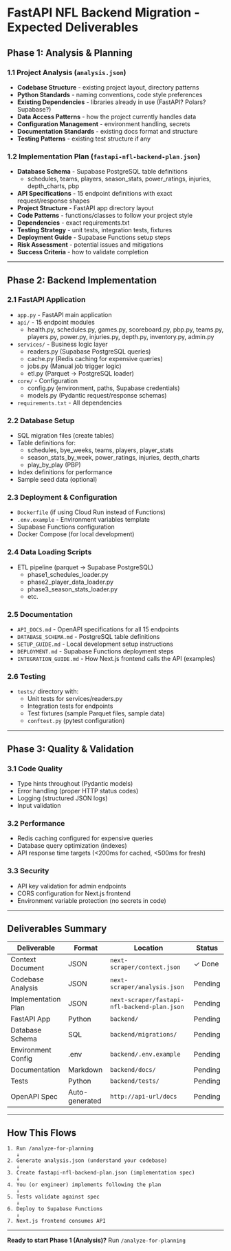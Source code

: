 # FastAPI NFL Backend Migration - Expected Deliverables

## Phase 1: Analysis & Planning

### 1.1 Project Analysis (`analysis.json`)
- **Codebase Structure** - existing project layout, directory patterns
- **Python Standards** - naming conventions, code style preferences
- **Existing Dependencies** - libraries already in use (FastAPI? Polars? Supabase?)
- **Data Access Patterns** - how the project currently handles data
- **Configuration Management** - environment handling, secrets
- **Documentation Standards** - existing docs format and structure
- **Testing Patterns** - existing test structure if any

### 1.2 Implementation Plan (`fastapi-nfl-backend-plan.json`)
- **Database Schema** - Supabase PostgreSQL table definitions
  - schedules, teams, players, season_stats, power_ratings, injuries, depth_charts, pbp
- **API Specifications** - 15 endpoint definitions with exact request/response shapes
- **Project Structure** - FastAPI app directory layout
- **Code Patterns** - functions/classes to follow your project style
- **Dependencies** - exact requirements.txt
- **Testing Strategy** - unit tests, integration tests, fixtures
- **Deployment Guide** - Supabase Functions setup steps
- **Risk Assessment** - potential issues and mitigations
- **Success Criteria** - how to validate completion

---

## Phase 2: Backend Implementation

### 2.1 FastAPI Application
- `app.py` - FastAPI main application
- `api/` - 15 endpoint modules
  - health.py, schedules.py, games.py, scoreboard.py, pbp.py, teams.py, players.py, power.py, injuries.py, depth.py, inventory.py, admin.py
- `services/` - Business logic layer
  - readers.py (Supabase PostgreSQL queries)
  - cache.py (Redis caching for expensive queries)
  - jobs.py (Manual job trigger logic)
  - etl.py (Parquet → PostgreSQL loader)
- `core/` - Configuration
  - config.py (environment, paths, Supabase credentials)
  - models.py (Pydantic request/response schemas)
- `requirements.txt` - All dependencies

### 2.2 Database Setup
- SQL migration files (create tables)
- Table definitions for:
  - schedules, bye_weeks, teams, players, player_stats
  - season_stats_by_week, power_ratings, injuries, depth_charts
  - play_by_play (PBP)
- Index definitions for performance
- Sample seed data (optional)

### 2.3 Deployment & Configuration
- `Dockerfile` (if using Cloud Run instead of Functions)
- `.env.example` - Environment variables template
- Supabase Functions configuration
- Docker Compose (for local development)

### 2.4 Data Loading Scripts
- ETL pipeline (parquet → Supabase PostgreSQL)
  - phase1_schedules_loader.py
  - phase2_player_data_loader.py
  - phase3_season_stats_loader.py
  - etc.

### 2.5 Documentation
- `API_DOCS.md` - OpenAPI specifications for all 15 endpoints
- `DATABASE_SCHEMA.md` - PostgreSQL table definitions
- `SETUP_GUIDE.md` - Local development setup instructions
- `DEPLOYMENT.md` - Supabase Functions deployment steps
- `INTEGRATION_GUIDE.md` - How Next.js frontend calls the API (examples)

### 2.6 Testing
- `tests/` directory with:
  - Unit tests for services/readers.py
  - Integration tests for endpoints
  - Test fixtures (sample Parquet files, sample data)
  - `conftest.py` (pytest configuration)

---

## Phase 3: Quality & Validation

### 3.1 Code Quality
- Type hints throughout (Pydantic models)
- Error handling (proper HTTP status codes)
- Logging (structured JSON logs)
- Input validation

### 3.2 Performance
- Redis caching configured for expensive queries
- Database query optimization (indexes)
- API response time targets (<200ms for cached, <500ms for fresh)

### 3.3 Security
- API key validation for admin endpoints
- CORS configuration for Next.js frontend
- Environment variable protection (no secrets in code)

---

## Deliverables Summary

| Deliverable | Format | Location | Status |
|------------|--------|----------|--------|
| Context Document | JSON | `next-scraper/context.json` | ✓ Done |
| Codebase Analysis | JSON | `next-scraper/analysis.json` | Pending |
| Implementation Plan | JSON | `next-scraper/fastapi-nfl-backend-plan.json` | Pending |
| FastAPI App | Python | `backend/` | Pending |
| Database Schema | SQL | `backend/migrations/` | Pending |
| Environment Config | .env | `backend/.env.example` | Pending |
| Documentation | Markdown | `backend/docs/` | Pending |
| Tests | Python | `backend/tests/` | Pending |
| OpenAPI Spec | Auto-generated | `http://api-url/docs` | Pending |

---

## How This Flows

```
1. Run /analyze-for-planning
   ↓
2. Generate analysis.json (understand your codebase)
   ↓
3. Create fastapi-nfl-backend-plan.json (implementation spec)
   ↓
4. You (or engineer) implements following the plan
   ↓
5. Tests validate against spec
   ↓
6. Deploy to Supabase Functions
   ↓
7. Next.js frontend consumes API
```

---

**Ready to start Phase 1 (Analysis)?** Run `/analyze-for-planning`
